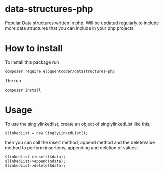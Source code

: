 # data-structures-php
Popular Data structures written in php. Will be updated regularly to include more data structures that you can include in your php projects.

# How to install
To install this package run 
````
composer require eloquentcoder/datastructures-php
````

The run
````
composer install
````

# Usage
To use the singlylinkedlist, create an object of singlylinkedList like this;
````
$linkedList = new SinglyLinkedList();
````
then you can call the insert method, append method and the deleteValue method to perform insertions, appending and deletion of values;
````
$linkedList->insert($data);
$linkedList->append($data);
$linkedList->delete($data);
````
